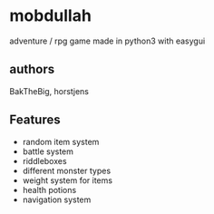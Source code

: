 # mobdullah
adventure / rpg game made in python3 with easygui

## authors 

BakTheBig, horstjens


## Features

 * random item system
 * battle system
 * riddleboxes
 * different monster types
 * weight system for items
 * health potions
 * navigation system
 
